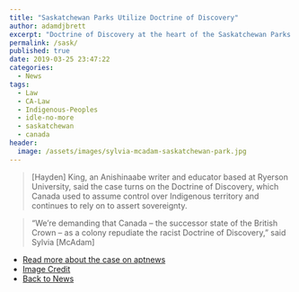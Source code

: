 ```yaml
---
title: "Saskatchewan Parks Utilize Doctrine of Discovery"
author: adamdjbrett
excerpt: "Doctrine of Discovery at the heart of the Saskatchewan Parks Case."
permalink: /sask/
published: true
date: 2019-03-25 23:47:22
categories:
  - News
tags:
  - Law
  - CA-Law
  - Indigenous-Peoples
  - idle-no-more
  - saskatchewan
  - canada
header:
  image: /assets/images/sylvia-mcadam-saskatchewan-park.jpg
---
```


> \[Hayden\] King, an Anishinaabe writer and educator based at Ryerson University, said the case turns on the Doctrine of Discovery, which Canada used to assume control over Indigenous territory and continues to rely on to assert sovereignty.

> “We’re demanding that Canada – the successor state of the British Crown – as a colony repudiate the racist Doctrine of Discovery,” said Sylvia \[McAdam\]

- [Read more about the case on aptnews](https://aptnnews.ca/2019/03/21/doctrine-of-discovery-at-heart-of-saskatchewan-court-case/)
- [Image Credit](https://www.gofundme.com/landless-no-more)
- [Back to News](/categories/news/)
